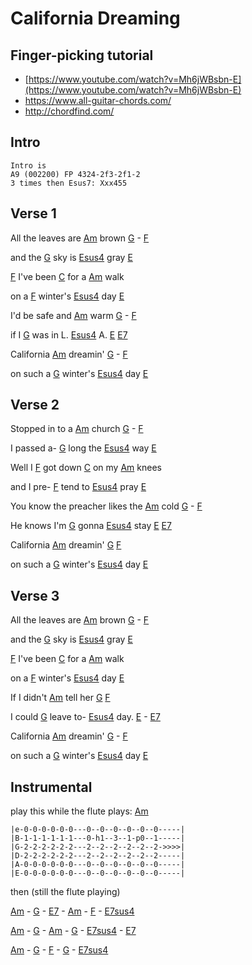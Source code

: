 
# California Dreaming


## Finger-picking tutorial
- [https://www.youtube.com/watch?v=Mh6jWBsbn-E](https://www.youtube.com/watch?v=Mh6jWBsbn-E)
- https://www.all-guitar-chords.com/
- http://chordfind.com/

## Intro
```
Intro is
A9 (002200) FP 4324-2f3-2f1-2
3 times then Esus7: Xxx455
```
                                    
## Verse 1

All the leaves are [Am] brown  [G]  - [F]

and the [G] sky is [Esus4] gray  [E] 

[F] I've been [C] for a [Am] walk

on a [F] winter's [Esus4] day  [E]

I'd be safe and [Am] warm  [G]  - [F]

if I [G] was in L. [Esus4] A.  [E]  [E7]

California [Am] dreamin'  [G]  -  [F]

on such a [G] winter's [Esus4] day  [E]

## Verse 2

Stopped in to a [Am] church  [G]  -  [F]

I passed a- [G] long the [Esus4] way  [E]                                

Well I [F] got down [C] on my [Am] knees

and I pre- [F] tend to [Esus4]  pray  [E]

You know the preacher likes the [Am] cold  [G]  -  [F]

He knows I'm [G] gonna [Esus4] stay  [E]  [E7]

California [Am] dreamin' [G]   [F]

on such a [G] winter's [Esus4] day  [E]                         


## Verse 3
All the leaves are [Am] brown  [G]  -  [F]

and the [G] sky is [Esus4] gray  [E]  

[F] I've been [C] for a [Am] walk

on a [F] winter's [Esus4] day  [E]

If I didn't [Am] tell her  [G]  [F]

I could [G] leave to- [Esus4] day.  [E] -  [E7]

California [Am] dreamin'  [G]  - [F]

on such a [G] winter's [Esus4] day  [E]

                     
## Instrumental                     
play this while the flute plays:
    [Am]

    |e-0-0-0-0-0-0---0--0--0--0--0--0-----|
    |B-1-1-1-1-1-1---0-h1--3--1-p0--1-----|
    |G-2-2-2-2-2-2---2--2--2--2--2--2->>>>| 
    |D-2-2-2-2-2-2---2--2--2--2--2--2-----|
    |A-0-0-0-0-0-0---0--0--0--0--0--0-----|
    |E-0-0-0-0-0-0---0--0--0--0--0--0-----|

then (still the flute playing)

[Am]  -  [G]  -  [E7]  -  [Am]  -  [F]   -     [E7sus4]

[Am]  - [G]  -  [Am]  -  [G]  -   [E7sus4]  - [E7]

[Am]  - [G]  -  [F]   -  [G]  -   [E7sus4]

[A]: https://www.chordbank.com/chords/a-major/  "A major"
[Am]: https://www.chordbank.com/chords/a-minor/  "A minor"
[C]: https://www.chordbank.com/chords/c-major/  "C major"
[D]: https://www.chordbank.com/chords/d-major/  "D major"
[E]: https://www.chordbank.com/chords/e-major/  "E major"
[E7]: https://www.chordbank.com/chords/e-major/  "E7"
[Esus4]: https://www.chordbank.com/chords/e-major/  "Esus4"
[E7sus4]: https://www.chordbank.com/chords/e-major/  "E7sus4"
[F]: https://www.chordbank.com/chords/f-major/  "F major"
[G]: https://www.chordbank.com/chords/g-major/  "G major"

